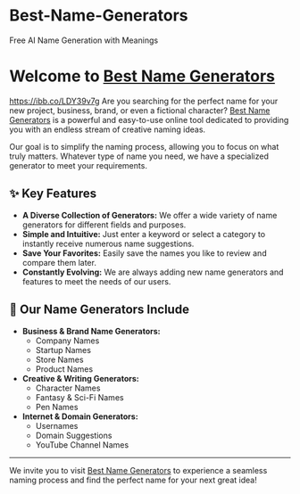 # Best-Name-Generators
Free AI Name Generation with Meanings
# Welcome to [Best Name Generators](https://www.bestnamegenerators.com/)
https://ibb.co/LDY39v7g
Are you searching for the perfect name for your new project, business, brand, or even a fictional character? [Best Name Generators](https://www.bestnamegenerators.com/) is a powerful and easy-to-use online tool dedicated to providing you with an endless stream of creative naming ideas.

Our goal is to simplify the naming process, allowing you to focus on what truly matters. Whatever type of name you need, we have a specialized generator to meet your requirements.

## ✨ Key Features

- **A Diverse Collection of Generators:** We offer a wide variety of name generators for different fields and purposes.
- **Simple and Intuitive:** Just enter a keyword or select a category to instantly receive numerous name suggestions.
- **Save Your Favorites:** Easily save the names you like to review and compare them later.
- **Constantly Evolving:** We are always adding new name generators and features to meet the needs of our users.

## 🚀 Our Name Generators Include

* **Business & Brand Name Generators:**
    * Company Names
    * Startup Names
    * Store Names
    * Product Names
* **Creative & Writing Generators:**
    * Character Names
    * Fantasy & Sci-Fi Names
    * Pen Names
* **Internet & Domain Generators:**
    * Usernames
    * Domain Suggestions
    * YouTube Channel Names

---

We invite you to visit [Best Name Generators](https://www.bestnamegenerators.com/) to experience a seamless naming process and find the perfect name for your next great idea!
